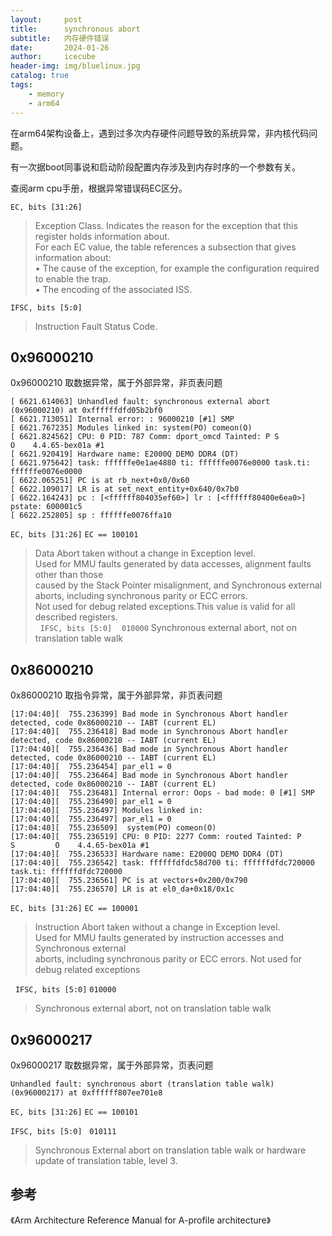 ```yaml
---
layout:     post
title:      synchronous abort
subtitle:   内存硬件错误
date:       2024-01-26
author:     icecube
header-img: img/bluelinux.jpg
catalog: true
tags:
    - memory
    - arm64
---
```


在arm64架构设备上，遇到过多次内存硬件问题导致的系统异常，非内核代码问题。

有一次据boot同事说和启动阶段配置内存涉及到内存时序的一个参数有关。

查阅arm cpu手册，根据异常错误码EC区分。

`EC, bits [31:26]`
> Exception Class. Indicates the reason for the exception that this register holds information about.  
For each EC value, the table references a subsection that gives information about:  
• The cause of the exception, for example the configuration required to enable the trap.   
• The encoding of the associated ISS.  


`IFSC, bits [5:0]`
>Instruction Fault Status Code.

## 0x96000210
0x96000210 取数据异常，属于外部异常，非页表问题
```
[ 6621.614063] Unhandled fault: synchronous external abort (0x96000210) at 0xffffffdfd05b2bf0
[ 6621.713051] Internal error: : 96000210 [#1] SMP
[ 6621.767235] Modules linked in: system(PO) comeon(O)
[ 6621.824562] CPU: 0 PID: 787 Comm: dport_omcd Tainted: P S         O    4.4.65-bex01a #1
[ 6621.920419] Hardware name: E2000Q DEMO DDR4 (DT)
[ 6621.975642] task: ffffffe0e1ae4880 ti: ffffffe0076e0000 task.ti: ffffffe0076e0000
[ 6622.065251] PC is at rb_next+0x0/0x60
[ 6622.109017] LR is at set_next_entity+0x640/0x7b0
[ 6622.164243] pc : [<ffffff804035ef60>] lr : [<ffffff80400e6ea0>] pstate: 600001c5
[ 6622.252805] sp : ffffffe0076ffa10
```
`EC, bits [31:26]` `EC == 100101`
>Data Abort taken without a change in Exception level.  
Used for MMU faults generated by data accesses, alignment faults other than those  
caused by the Stack Pointer misalignment, and Synchronous external aborts, including synchronous parity or ECC errors.   
Not used for debug related exceptions.This value is valid for all described registers.  
 
`IFSC, bits [5:0]`    `010000`
> Synchronous external abort, not on translation table walk

## 0x86000210
0x86000210 取指令异常，属于外部异常，非页表问题
```
[17:04:40][  755.236399] Bad mode in Synchronous Abort handler detected, code 0x86000210 -- IABT (current EL)
[17:04:40][  755.236418] Bad mode in Synchronous Abort handler detected, code 0x86000210 -- IABT (current EL)
[17:04:40][  755.236436] Bad mode in Synchronous Abort handler detected, code 0x86000210 -- IABT (current EL)
[17:04:40][  755.236454] par_el1 = 0
[17:04:40][  755.236464] Bad mode in Synchronous Abort handler detected, code 0x86000210 -- IABT (current EL)
[17:04:40][  755.236481] Internal error: Oops - bad mode: 0 [#1] SMP
[17:04:40][  755.236490] par_el1 = 0
[17:04:40][  755.236497] Modules linked in:
[17:04:40][  755.236497] par_el1 = 0
[17:04:40][  755.236509]  system(PO) comeon(O)
[17:04:40][  755.236519] CPU: 0 PID: 2277 Comm: routed Tainted: P S         O    4.4.65-bex01a #1
[17:04:40][  755.236533] Hardware name: E2000Q DEMO DDR4 (DT)
[17:04:40][  755.236542] task: ffffffdfdc58d700 ti: ffffffdfdc720000 task.ti: ffffffdfdc720000
[17:04:40][  755.236561] PC is at vectors+0x200/0x790
[17:04:40][  755.236570] LR is at el0_da+0x18/0x1c
```
`EC, bits [31:26]` `EC == 100001`  
> Instruction Abort taken without a change in Exception level.  
Used for MMU faults generated by instruction accesses and Synchronous external  
aborts, including synchronous parity or ECC errors. Not used for debug related exceptions

 
`IFSC, bits [5:0]` `010000`

>Synchronous external abort, not on translation table walk

## 0x96000217
0x96000217 取数据异常，属于外部异常，页表问题
```
Unhandled fault: synchronous abort (translation table walk) (0x96000217) at 0xffffff807ee701e8
```

`EC, bits [31:26]` `EC == 100101`

`IFSC, bits [5:0]`   `010111`  
> Synchronous External abort on translation table walk or hardware update of translation table, level 3.


## 参考
《Arm Architecture Reference Manual for A-profile architecture》
